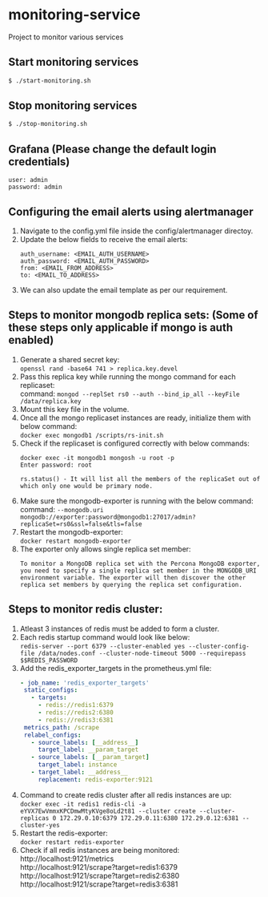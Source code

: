 # monitoring-service
Project to monitor various services

## Start monitoring services
```bash
$ ./start-monitoring.sh
```

## Stop monitoring services
```bash
$ ./stop-monitoring.sh
```

## Grafana (Please change the default login credentials)
```
user: admin
password: admin
```

## Configuring the email alerts using alertmanager
1. Navigate to the config.yml file inside the config/alertmanager directoy.
1. Update the below fields to receive the email alerts:
   ```
   auth_username: <EMAIL_AUTH_USERNAME>
   auth_password: <EMAIL_AUTH_PASSWORD>
   from: <EMAIL_FROM_ADDRESS>
   to: <EMAIL_TO_ADDRESS>
   ```
1. We can also update the email template as per our requirement.

## Steps to monitor mongodb replica sets: (Some of these steps only applicable if mongo is auth enabled)
1. Generate a shared secret key: <br />
	`openssl rand -base64 741 > replica.key.devel`
1. Pass this replica key while running the mongo command for each replicaset: <br />
	command: `mongod --replSet rs0 --auth --bind_ip_all --keyFile /data/replica.key`
1. Mount this key file in the volume.
1. Once all the mongo replicaset instances are ready, initialize them with below command: <br /> 
	`docker exec mongodb1 /scripts/rs-init.sh`
1. Check if the replicaset is configured correctly with below commands: <br />
	```
   docker exec -it mongodb1 mongosh -u root -p
	Enter password: root
	
   rs.status() - It will list all the members of the replicaSet out of which only one would be primary node.
   ```
1. Make sure the mongodb-exporter is running with the below command: <br />
	command: `--mongodb.uri mongodb://exporter:password@mongodb1:27017/admin?replicaSet=rs0&ssl=false&tls=false`
1. Restart the mongodb-exporter: <br />
	`docker restart mongodb-exporter`
1. The exporter only allows single replica set member:
	```
   To monitor a MongoDB replica set with the Percona MongoDB exporter, you need to specify a single replica set member in the MONGODB_URI environment variable. The exporter will then discover the other replica set members by querying the replica set configuration.
   ```

## Steps to monitor redis cluster:
1. Atleast 3 instances of redis must be added to form a cluster.
1. Each redis startup command would look like below: <br />
   `redis-server --port 6379 --cluster-enabled yes --cluster-config-file /data/nodes.conf --cluster-node-timeout 5000 --requirepass $$REDIS_PASSWORD`
1. Add the redis_exporter_targets in the prometheus.yml file: <br />
   ```yml
   - job_name: 'redis_exporter_targets'
    static_configs:
      - targets:
        - redis://redis1:6379
        - redis://redis2:6380
        - redis://redis3:6381
    metrics_path: /scrape
    relabel_configs:
      - source_labels: [__address__]
        target_label: __param_target
      - source_labels: [__param_target]
        target_label: instance
      - target_label: __address__
        replacement: redis-exporter:9121
   ```
1. Command to create redis cluster after all redis instances are up: <br />
   `docker exec -it redis1 redis-cli -a eYVX7EwVmmxKPCDmwMtyKVge8oLd2t81 --cluster create --cluster-replicas 0 172.29.0.10:6379 172.29.0.11:6380 172.29.0.12:6381 --cluster-yes`
1. Restart the redis-exporter: <br />
   `docker restart redis-exporter`
1. Check if all redis instances are being monitored: <br />
   http://localhost:9121/metrics <br />
	http://localhost:9121/scrape?target=redis1:6379 <br />
	http://localhost:9121/scrape?target=redis2:6380 <br />
	http://localhost:9121/scrape?target=redis3:6381 <br />
